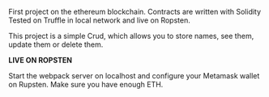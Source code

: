 First project on the ethereum blockchain.
Contracts are written with Solidity
Tested on Truffle in local network and live on Ropsten.

This project is a simple Crud, which allows you to store names, see them, update them or delete them.

**LIVE ON ROPSTEN**

Start the webpack server on localhost and configure your Metamask wallet on Rupsten. 
Make sure you have enough ETH. 
